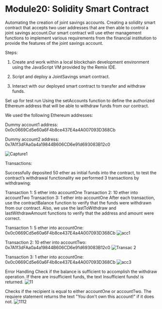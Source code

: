 # Module20: Solidity Smart Contract



Automating the creation of joint savings accounts. Creating a solidity smart contract that accepts two user addresses that are then able to control a joint savings account.Our smart contract will use ether management functions to implement various requirements from the financial institution to provide the features of the joint savings account.

Steps:

1. Create and work within a local blockchain development environment using the JavaScript VM provided by the Remix IDE.

2. Script and deploy a JointSavings smart contract.

3. Interact with our deployed smart contract to transfer and withdraw funds.


Set up for test run
Using the setAccounts function to define the authorized Ethereum address that will be able to withdraw funds from our contract.

We used the following Ethereum addresses:

Dummy account1 address: 0x0c0669Cd5e60a6F4b8ce437E4a4A007093D368Cb

Dummy account2 address: 0x7A1f3dFAa0a4a19844B606CD6e91d693083B12c0

![Capture1](https://user-images.githubusercontent.com/118318397/234148779-be0bb36f-c85a-4e84-ad80-2740d3b190c0.JPG)


Transactions:

Successfully deposited 50 ether as initial funds into the contract, to test the contract’s withdrawal functionality we performed 3 transactions by withdrawing:

Transaction 1: 5 ether into accountOne
Transaction 2: 10 ether into accountTwo
Transaction 3: 1 ether into accountOne
After each transaction, use the contractBalance function to verify that the funds were withdrawn from our contract. Also, we use the lastToWithdraw and lastWithdrawAmount functions to verify that the address and amount were correct.


Transaction 1: 5 ether into accountOne: 0x0c0669Cd5e60a6F4b8ce437E4a4A007093D368Cb
![acc1](https://user-images.githubusercontent.com/118318397/234148943-2e980d0f-2316-4545-9512-fe430450fc6e.JPG)


Transaction 2: 10 ether into accountTwo: 0x7A1f3dFAa0a4a19844B606CD6e91d693083B12c0
![Transac 2](https://user-images.githubusercontent.com/118318397/234149010-e90fb74e-3d6e-4e9e-91b3-ea0caa901613.JPG)


Transaction 3: 1 ether into accountOne: 0x0c0669Cd5e60a6F4b8ce437E4a4A007093D368Cb
![acc3](https://user-images.githubusercontent.com/118318397/234149108-b1e24699-f3f6-4299-98f9-f5a36f22d74d.JPG)


Error Handling
Check if the balance is sufficient to accomplish the withdraw operation. If there are insufficient funds, the text Insufficient funds! is returned.
![11](https://user-images.githubusercontent.com/118318397/234149498-83b0f577-debc-409a-a424-20dbd1cc09b0.JPG)


Checks if the recipient is equal to either accountOne or accountTwo. The requiere statement returns the text "You don't own this account!" if it does not.
![1112](https://user-images.githubusercontent.com/118318397/234149560-c61e4a9c-1baf-4e8a-98b0-0688cc5c38ed.JPG)
